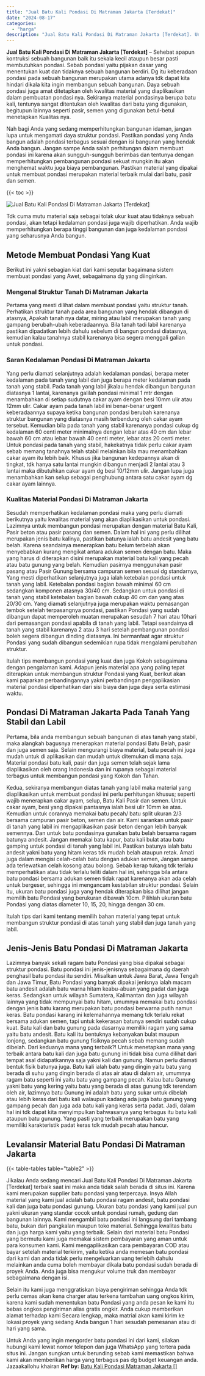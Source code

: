 ```yaml
---
title: "Jual Batu Kali Pondasi Di Matraman Jakarta [Terdekat]"
date: "2024-08-17"
categories: 
  - "harga"
description: "Jual Batu Kali Pondasi Di Matraman Jakarta [Terdekat]. Untuk Anda yang ingin mengorder batu pondasi ini dari kami, silakan hubungi kami lewat nomor telepon d..."
---
```


**Jual Batu Kali Pondasi Di Matraman Jakarta \[Terdekat\]** – Sehebat apapun kontruksi sebuah bangunan baik itu sekala kecil ataupun besar pasti membutuhkan pondasi. Sebab pondasi yaitu pijakan dasar yang menentukan kuat dan tidaknya sebuah bangunan berdiri. Dg itu keberadaan pondasi pada sebuah bangunan merupakan utama adanya tdk dapat kita hindari dikala kita ingin membangun sebuah bangunan. Daya sebuah pondasi juga amat ditetapkan oleh kwalitas material yang diaplikasikan dalam pembuatan pondasi nya. Sekiranya material pondasinya berupa batu kali, tentunya sangat ditentukan oleh kwalitas dari batu yang digunakan, begitupun lainnya seperti pasir, semen yang digunakan betul-betul menetapkan Kualitas nya.

Nah bagi Anda yang sedang memperhitungkan bangunan idaman, jangan lupa untuk mengamati daya struktur pondasi. Pastikan pondasi yang Anda bangun adalah pondasi terbagus sesuai dengan isi bangunan yang hendak Anda bangun. Jangan sampe Anda salah perhitungan dalam membuat pondasi ini karena akan sungguh-sungguh berimbas dan tentunya dengan memperhitungkan pembangunan pondasi sekuat mungkin itu akan menghemat waktu juga biaya pembangunan. Pastikan material yang dipakai untuk membuat pondasi merupakan material terbaik mulai dari batu, pasir dan semen.

{{< toc >}}

![Jual Batu Kali Pondasi Di Matraman Jakarta [Terdekat]](/images/jual-batu-kali-35.png)

Tdk cuma mutu material saja sebagai tolak ukur kuat atau tidaknya sebuah pondasi, akan tetapi kedalaman pondasi juga wajib diperhatikan. Anda wajib memperhitungkan berapa tinggi bangunan dan juga kedalaman pondasi yang seharusnya Anda bangun.

## Metode Membuat Pondasi Yang Kuat

Berikut ini yakni sebagian kiat dari kami seputar bagaimana sistem membuat pondasi yang Awet, sebagaimana dg yang diinginkan.

### Mengenal Struktur Tanah Di Matraman Jakarta

Pertama yang mesti dilihat dalam membuat pondasi yaitu struktur tanah. Perhatikan struktur tanah pada area bangunan yang hendak dibangun di atasnya, Apakah tanah nya datar, miring atau labil merupakan tanah yang gampang berubah-ubah keberadaannya. Bila tanah tadi labil karenanya pastikan dipadatkan lebih dahulu sebelum di bangun pondasi diatasnya, kemudian kalau tanahnya stabil karenanya bisa segera menggali galian untuk pondasi.

### Saran Kedalaman Pondasi Di Matraman Jakarta

Yang perlu diamati selanjutnya adalah kedalaman pondasi, berapa meter kedalaman pada tanah yang labil dan juga berapa meter kedalaman pada tanah yang stabil. Pada tanah yang labil jikalau hendak dibangun bangunan diatasnya 1 lantai, karenanya galilah pondasi minimal 1 mtr dengan menambahkan di setiap sudutnya cakar ayam dengan besi 10mm ulir atau 12mm ulir. Cakar ayam pada tanah labil ini benar-benar urgent keberadaannya supaya ketika bangunan pondasi berubah karenanya struktur bangunan yang diatasnya masih terbendung oleh cakar ayam tersebut. Kemudian bila pada tanah yang stabil karenanya pondasi cukup dg kedalaman 60 centi meter minimalnya dengan lebar atas 40 cm dan lebar bawah 60 cm atau lebar bawah 40 centi meter, lebar atas 20 centi meter. Untuk pondasi pada tanah yang stabil, hakekatnya tidak perlu cakar ayam sebab memang tanahnya telah stabil melainkan bila mau menambahkan cakar ayam itu lebih baik. Khusus jika bangunan kedepannya akan di tingkat, tdk hanya satu lantai mungkin dibangun menjadi 2 lantai atau 3 lantai maka dibutuhkan cakar ayam dg besi 10/12mm ulir. Jangan lupa juga menambahkan kan selup sebagai penghubung antara satu cakar ayam dg cakar ayam lainnya.

### Kualitas Material Pondasi Di Matraman Jakarta

Sesudah memperhatikan kedalaman pondasi maka yang perlu diamati berikutnya yaitu kwalitas material yang akan diaplikasikan untuk pondasi. Lazimnya untuk membangun pondasi merupakan dengan material Batu Kali, Pasir beton atau pasir pasang dan semen. Dalam hal ini yang perlu dilihat merupakan jenis batu kalinya, pastikan batunya ialah batu andesit yang batu belah. Karena seandainya menerapkan batu belum terbelah akan menyebabkan kurang mengikat antara adukan semen dengan batu. Maka yang harus di diterapkan disini merupakan material batu kali yang pecah atau batu gunung yang belah. Kemudian pasirnya menggunakan pasir pasang atau Pasir Gunung bersama campuran semen sesuai dg standarnya, Yang mesti diperhatikan selanjutnya juga ialah ketebalan pondasi untuk tanah yang labil. Ketebalan pondasi bagian bawah minimal 60 cm sedangkan komponen atasnya 30/40 cm. Sedangkan untuk pondasi di tanah yang stabil ketebalan bagian bawah cukup 40 cm dan yang atas 20/30 cm. Yang diamati selanjutnya juga merupakan waktu pemasangan tembok setelah terpasangnya pondasi, pastikan Pondasi yang sudah dibangun dapat memperoleh muatan merupakan sesudah 7 hari atau 10hari dari pemasangan pondasi apabila di tanah yang labil. Tetapi seandainya di tanah yang stabil karenanya 2 atau 3 hari setelah pembangunan pondasi boleh segera dibangun dinding diatasnya. Ini bermanfaat agar struktur Pondasi yang sudah dibangun sedemikian rupa tidak mengalami perubahan struktur.

Itulah tips membangun pondasi yang kuat dan juga Kokoh sebagaimana dengan pengalaman kami. Adapun jenis material apa yang paling tepat diterapkan untuk membangun struktur Pondasi yang Kuat, berikut akan kami paparkan perbandingannya yakni perbandingan pengaplikasian material pondasi diperhatikan dari sisi biaya dan juga daya serta estimasi waktu.

## Pondasi Di Matraman Jakarta Pada Tanah Yang Stabil dan Labil

Pertama, bila anda membangun sebuah bangunan di atas tanah yang stabil, maka alangkah bagusnya menerapkan material pondasi Batu Belah, pasir dan juga semen saja. Selain mengurangi biaya material, batu pecah ini juga mudah untuk di aplikasikan dan mudah untuk ditemukan di mana saja. Material pondasi batu kali, pasir dan juga semen telah sejak lama diaplikasikan oleh orang Indonesia dan ini rupanya sebagai material terbagus untuk membangun pondasi yang Kokoh dan Tahan.

Kedua, sekiranya membangun diatas tanah yang labil maka material yang diaplikasikan untuk membuat pondasi ini perlu perhitungan khusus; seperti wajib menerapkan cakar ayam, selup, Batu Kali Pasir dan semen. Untuk cakar ayam, besi yang dipakai pantasnya ialah besi ulir 10mm ke atas. Kemudian untuk corannya memakai batu pecah/ batu split ukuran 2/3 bersama campuran pasir beton, semen dan air. Kami sarankan untuk pasir di tanah yang labil ini mengaplikasikan pasir beton dengan lebih banyak semennya. Dan untuk batu pondasinya gunakan batu belah bersama ragam batunya andesit. Jangan memakai batu kapur, batu kali bulat atau batu gamping untuk pondasi di tanah yang labil ini. Pastikan batunya ialah batu andesit yakni batu yang hitam keras tdk mudah belah ataupun retak. Amati juga dalam mengisi celah-celah batu dengan adukan semen, Jangan sampe ada terlewatkan celah kosong atau bolong. Sebab kerap tukang tdk terlalu memperhatikan atau tidak terlalu teliti dalam hal ini, sehingga bila antara batu pondasi bersama adukan semen tidak rapat karenanya akan ada celah untuk bergeser, sehingga ini mengancam kestabilan struktur pondasi. Selain itu, ukuran batu pondasi juga yang hendak diterapkan bisa dilihat jangan memilih batu Pondasi yang berukuran dibawah 10cm. Pilihlah ukuran batu Pondasi yang diatas diameter 10, 15, 20, hingga dengan 30 cm.

Itulah tips dari kami tentang memilih bahan material yang tepat untuk membangun struktur pondasi di atas tanah yang stabil dan juga tanah yang labil.

## Jenis-Jenis Batu Pondasi Di Matraman Jakarta

Lazimnya banyak sekali ragam batu Pondasi yang bisa dipakai sebagai struktur pondasi. Batu pondasi ini jenis-jenisnya sebagaimana dg daerah penghasil batu pondasi itu sendiri. Misalkan untuk Jawa Barat, Jawa Tengah dan Jawa Timur, Batu Pondasi yang banyak dipakai jenisnya ialah macam batu andesit adalah batu warna hitam keabu-abuan yang padat dan juga keras. Sedangkan untuk wilayah Sumatera, Kalimantan dan juga wilayah lainnya yang tidak mempunyai batu hitam, umumnya memakai batu pondasi dengan jenis batu karang merupakan batu pondasi berwarna putih namun keras. Batu pondasi karang ini kelemahannya memang tdk terlalu rekat bersama adukan semen, tapi untuk kekerasan batunya sendiri sudah cukup kuat. Batu kali dan batu gunung pada dasarnya memiliki ragam yang sama yaitu batu andesit. Batu kali itu bentuknya kebanyakan bulat maupun lonjong, sedangkan batu gunung fisiknya pecah sebab memang sudah dibelah. Dari keduanya mana yang terbaik?! Untuk menetapkan mana yang terbaik antara batu kali dan juga batu gunung ini tidak bisa cuma dilihat dari tempat asal didapatkannya saja yakni kali dan gunung. Namun perlu diamati bentuk fisik batunya juga. Batu kali ialah batu yang dingin yaitu batu yang berada di suhu yang dingin berada di atas air atau di dalam air, umumnya ragam batu seperti ini yaitu batu yang gampang pecah. Kalau batu Gunung yakni batu yang kering yaitu batu yang berada di atas gunung tdk terendam oleh air, lazimnya batu Gunung ini adalah batu yang sukar untuk dibelah atau lebih keras dari batu kali walaupun kadang ada juga batu gunung yang gampang pecah dan juga ada batu kali yang keras serta padat. Jadi, dalam hal ini tdk dapat kita menyimpulkan bahwasanya yang terbagus itu batu kali ataupun batu gunung. Yang pasti yang terbaik merupakan batu yang memiliki karakteristik padat keras tdk mudah pecah atau hancur.

## Levalansir Material Batu Pondasi Di Matraman Jakarta

{{< table-tables table="table2" >}}

Jikalau Anda sedang mencari Jual Batu Kali Pondasi Di Matraman Jakarta \[Terdekat\] terbaik saat ini maka anda tidak salah berada di situs ini. Karena kami merupakan supplier batu pondasi yang terpercaya. Insya Allah material yang kami jual adalah batu pondasi ragam andesit, batu pondasi kali dan juga batu pondasi gunung. Ukuran batu pondasi yang kami jual pun yakni ukuran yang standar cocok untuk pondasi rumah, gedung dan bangunan lainnya. Kami mengambil batu pondasi ini langsung dari tambang batu, bukan dari pangkalan maupun toko material. Sehingga kwalitas batu dan juga harga kami yaitu yang terbaik. Selain dari material batu Pondasi yang bermutu kami juga memakai sistem pembayaran yang aman untuk para konsumen kami. Kami mengaplikasikan cara pembayaran COD atau bayar setelah material terkirim, yaitu ketika anda memesan batu pondasi dari kami dan anda tidak perlu mengeluarkan uang terlebih dahulu melainkan anda cuma boleh membayar dikala batu pondasi sudah berada di proyek Anda. Anda juga bisa mengukur volume truk dan membayar sebagaimana dengan isi.

Selain itu kami juga menggratiskan biaya pengiriman sehingga Anda tdk perlu cemas akan kena charger atau terkena tambahan uang ongkos kirim, karena kami sudah menentukan batu Pondasi yang anda pesan ke kami itu bebas ongkos pengiriman alias gratis ongkir. Anda cukup memberikan alamat terhadap kami Secara lengkap, maka matrial akan kami kirim ke lokasi proyek yang sedang Anda bangun 1 hari sesudah pemesanan atau di hari yang sama.

Untuk Anda yang ingin mengorder batu pondasi ini dari kami, silakan hubungi kami lewat nomor telepon dan juga WhatsApp yang tertera pada situs ini. Jangan sungkan untuk berunding sebab kami memastikan bahwa kami akan memberikan harga yang terbagus pas dg budget keuangan anda. Jazaakallohu khairan
**Ref by:** [Batu Kali Pondasi Matraman Jakarta []](https://id.wikipedia.org/wiki/Batu)
